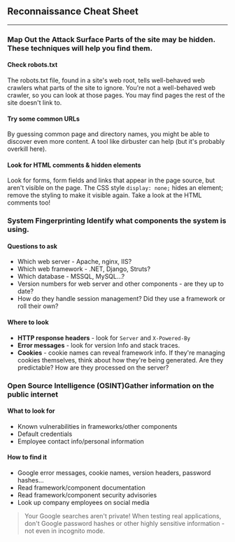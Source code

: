 ## Reconnaissance Cheat Sheet
<hr>

### __Map Out the Attack Surface__ Parts of the site may be hidden. These techniques will help you find them.

#### Check robots.txt
The robots.txt file, found in a site's web root, tells well-behaved web crawlers what parts of the site to ignore. You're not a well-behaved web crawler, so you can look at those pages. You may find pages the rest of the site doesn't link to.

#### Try some common URLs
By guessing common page and directory names, you might be able to discover even more content. A tool like dirbuster can help (but it's probably overkill here).

#### Look for HTML comments &amp; hidden elements
Look for forms, form fields and links that appear in the page source, but aren't visible on the page. The CSS style `display: none;` hides an element; remove the styling to make it visible again. Take a look at the HTML comments too!

### System Fingerprinting Identify what components the system is using.
#### Questions to ask
- Which web server - Apache, nginx, IIS?
- Which web framework - .NET, Django, Struts?
- Which database - MSSQL, MySQL...?
- Version numbers for web server and other components - are they up to date?
- How do they handle session management? Did they use a framework or roll their own?

#### Where to look
- __HTTP response headers__ - look for `Server` and `X-Powered-By`
- __Error messages__ - look for version Info and stack traces.
- __Cookies__ - cookie names can reveal framework info. If they're managing cookies themselves, think about how they're being generated. Are they predictable? How are they processed on the server?

### Open Source Intelligence (OSINT)Gather information on the public internet
#### What to look for
- Known vulnerabilities in frameworks/other components
- Default credentials
- Employee contact info/personal information

#### How to find it
- Google error messages, cookie names, version headers, password hashes...
- Read framework/component documentation
- Read framework/component security advisories
- Look up company employees on social media


>Your Google searches aren't private! When testing real applications, don't Google password hashes or other highly sensitive information - not even in incognito mode.